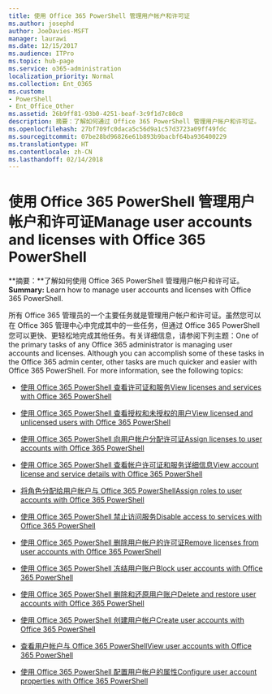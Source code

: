 ```yaml
---
title: 使用 Office 365 PowerShell 管理用户帐户和许可证
ms.author: josephd
author: JoeDavies-MSFT
manager: laurawi
ms.date: 12/15/2017
ms.audience: ITPro
ms.topic: hub-page
ms.service: o365-administration
localization_priority: Normal
ms.collection: Ent_O365
ms.custom:
- PowerShell
- Ent_Office_Other
ms.assetid: 26b9ff81-93b0-4251-beaf-3c9f1d7c80c8
description: 摘要：了解如何通过 Office 365 PowerShell 管理用户帐户和许可证。
ms.openlocfilehash: 27bf709fc0daca5c56d9a1c57d3723a09ff49fdc
ms.sourcegitcommit: 07be28bd96826e61b893b9bacbf64ba936400229
ms.translationtype: HT
ms.contentlocale: zh-CN
ms.lasthandoff: 02/14/2018
---
```

# <a name="manage-user-accounts-and-licenses-with-office-365-powershell"></a><span data-ttu-id="c2228-103">使用 Office 365 PowerShell 管理用户帐户和许可证</span><span class="sxs-lookup"><span data-stu-id="c2228-103">Manage user accounts and licenses with Office 365 PowerShell</span></span>

 <span data-ttu-id="c2228-104">**摘要：**了解如何使用 Office 365 PowerShell 管理用户帐户和许可证。</span><span class="sxs-lookup"><span data-stu-id="c2228-104">**Summary:** Learn how to manage user accounts and licenses with Office 365 PowerShell.</span></span>
  
<span data-ttu-id="c2228-p101">所有 Office 365 管理员的一个主要任务就是管理用户帐户和许可证。虽然您可以在 Office 365 管理中心中完成其中的一些任务，但通过 Office 365 PowerShell 您可以更快、更轻松地完成其他任务。有关详细信息，请参阅下列主题：</span><span class="sxs-lookup"><span data-stu-id="c2228-p101">One of the primary tasks of any Office 365 administrator is managing user accounts and licenses. Although you can accomplish some of these tasks in the Office 365 admin center, other tasks are much quicker and easier with Office 365 PowerShell. For more information, see the following topics:</span></span>
  
- [<span data-ttu-id="c2228-108">使用 Office 365 PowerShell 查看许可证和服务</span><span class="sxs-lookup"><span data-stu-id="c2228-108">View licenses and services with Office 365 PowerShell</span></span>](view-licenses-and-services-with-office-365-powershell.md)
    
- [<span data-ttu-id="c2228-109">使用 Office 365 PowerShell 查看授权和未授权的用户</span><span class="sxs-lookup"><span data-stu-id="c2228-109">View licensed and unlicensed users with Office 365 PowerShell</span></span>](view-licensed-and-unlicensed-users-with-office-365-powershell.md)
    
- [<span data-ttu-id="c2228-110">使用 Office 365 PowerShell 向用户帐户分配许可证</span><span class="sxs-lookup"><span data-stu-id="c2228-110">Assign licenses to user accounts with Office 365 PowerShell</span></span>](assign-licenses-to-user-accounts-with-office-365-powershell.md)
    
- [<span data-ttu-id="c2228-111">使用 Office 365 PowerShell 查看帐户许可证和服务详细信息</span><span class="sxs-lookup"><span data-stu-id="c2228-111">View account license and service details with Office 365 PowerShell</span></span>](view-account-license-and-service-details-with-office-365-powershell.md)
    
- [<span data-ttu-id="c2228-112">将角色分配给用户帐户与 Office 365 PowerShell</span><span class="sxs-lookup"><span data-stu-id="c2228-112">Assign roles to user accounts with Office 365 PowerShell</span></span>](assign-roles-to-user-accounts-with-office-365-powershell.md)
    
- [<span data-ttu-id="c2228-113">使用 Office 365 PowerShell 禁止访问服务</span><span class="sxs-lookup"><span data-stu-id="c2228-113">Disable access to services with Office 365 PowerShell</span></span>](disable-access-to-services-with-office-365-powershell.md)
    
- [<span data-ttu-id="c2228-114">使用 Office 365 PowerShell 删除用户帐户的许可证</span><span class="sxs-lookup"><span data-stu-id="c2228-114">Remove licenses from user accounts with Office 365 PowerShell</span></span>](remove-licenses-from-user-accounts-with-office-365-powershell.md)
    
- [<span data-ttu-id="c2228-115">使用 Office 365 PowerShell 冻结用户账户</span><span class="sxs-lookup"><span data-stu-id="c2228-115">Block user accounts with Office 365 PowerShell</span></span>](block-user-accounts-with-office-365-powershell.md)
    
- [<span data-ttu-id="c2228-116">使用 Office 365 PowerShell 删除和还原用户账户</span><span class="sxs-lookup"><span data-stu-id="c2228-116">Delete and restore user accounts with Office 365 PowerShell</span></span>](delete-and-restore-user-accounts-with-office-365-powershell.md)
    
- [<span data-ttu-id="c2228-117">使用 Office 365 PowerShell 创建用户帐户</span><span class="sxs-lookup"><span data-stu-id="c2228-117">Create user accounts with Office 365 PowerShell</span></span>](create-user-accounts-with-office-365-powershell.md)
    
- [<span data-ttu-id="c2228-118">查看用户帐户与 Office 365 PowerShell</span><span class="sxs-lookup"><span data-stu-id="c2228-118">View user accounts with Office 365 PowerShell</span></span>](view-user-accounts-with-office-365-powershell.md)
    
- [<span data-ttu-id="c2228-119">使用 Office 365 PowerShell 配置用户帐户的属性</span><span class="sxs-lookup"><span data-stu-id="c2228-119">Configure user account properties with Office 365 PowerShell</span></span>](configure-user-account-properties-with-office-365-powershell.md)
    

